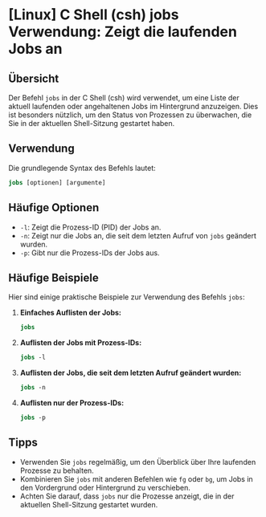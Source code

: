 # [Linux] C Shell (csh) jobs Verwendung: Zeigt die laufenden Jobs an

## Übersicht
Der Befehl `jobs` in der C Shell (csh) wird verwendet, um eine Liste der aktuell laufenden oder angehaltenen Jobs im Hintergrund anzuzeigen. Dies ist besonders nützlich, um den Status von Prozessen zu überwachen, die Sie in der aktuellen Shell-Sitzung gestartet haben.

## Verwendung
Die grundlegende Syntax des Befehls lautet:

```csh
jobs [optionen] [argumente]
```

## Häufige Optionen
- `-l`: Zeigt die Prozess-ID (PID) der Jobs an.
- `-n`: Zeigt nur die Jobs an, die seit dem letzten Aufruf von `jobs` geändert wurden.
- `-p`: Gibt nur die Prozess-IDs der Jobs aus.

## Häufige Beispiele
Hier sind einige praktische Beispiele zur Verwendung des Befehls `jobs`:

1. **Einfaches Auflisten der Jobs:**
   ```csh
   jobs
   ```

2. **Auflisten der Jobs mit Prozess-IDs:**
   ```csh
   jobs -l
   ```

3. **Auflisten der Jobs, die seit dem letzten Aufruf geändert wurden:**
   ```csh
   jobs -n
   ```

4. **Auflisten nur der Prozess-IDs:**
   ```csh
   jobs -p
   ```

## Tipps
- Verwenden Sie `jobs` regelmäßig, um den Überblick über Ihre laufenden Prozesse zu behalten.
- Kombinieren Sie `jobs` mit anderen Befehlen wie `fg` oder `bg`, um Jobs in den Vordergrund oder Hintergrund zu verschieben.
- Achten Sie darauf, dass `jobs` nur die Prozesse anzeigt, die in der aktuellen Shell-Sitzung gestartet wurden.